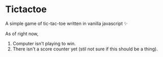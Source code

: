# Tictactoe
A simple game of tic-tac-toe written in vanilla javascript ✨

As of right now,
1. Computer isn't playing to win.
2. There isn't a score counter yet (stil not sure if this should be a thing).